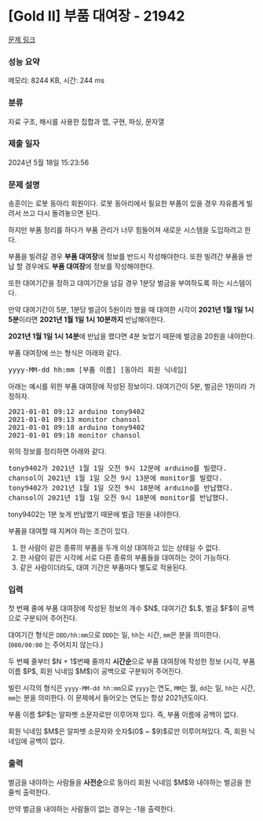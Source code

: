 # [Gold II] 부품 대여장 - 21942 

[문제 링크](https://www.acmicpc.net/problem/21942) 

### 성능 요약

메모리: 8244 KB, 시간: 244 ms

### 분류

자료 구조, 해시를 사용한 집합과 맵, 구현, 파싱, 문자열

### 제출 일자

2024년 5월 18일 15:23:56

### 문제 설명

<p>송훈이는 로봇 동아리 회원이다. 로봇 동아리에서 필요한 부품이 있을 경우 자유롭게 빌려서 쓰고 다시 돌려놓으면 된다.</p>

<p>하지만 부품 정리를 하다가 부품 관리가 너무 힘들어져 새로운 시스템을 도입하려고 한다.</p>

<p>부품을 빌려갈 경우 <strong>부품 대여장</strong>에 정보를 반드시 작성해야한다. 또한 빌려간 부품을 반납 할 경우에도 <strong>부품 대여장</strong>에 정보를 작성해야한다.</p>

<p>또한 대여기간을 정하고 대여기간을 넘길 경우 1분당 벌금을 부여하도록 하는 시스템이다.</p>

<p>만약 대여기간이 5분, 1분당 벌금이 5원이라 했을 때 대여한 시각이 <strong>2021년 1월 1일 1시 5분</strong>이라면 <strong>2021년 1월 1일 1시 10분까지</strong> 반납해야한다.</p>

<p><strong>2021년 1월 1일 1시 14분</strong>에 반납을 했다면 4분 늦었기 때문에 벌금을 20원을 내야한다.</p>

<p>부품 대여장에 쓰는 형식은 아래와 같다.</p>

<pre>yyyy-MM-dd hh:mm [부품 이름] [동아리 회원 닉네임]</pre>

<p>아래는 예시를 위한 부품 대여장에 작성된 정보이다. 대여기간이 5분, 벌금은 1원이라 가정하자.</p>

<pre>2021-01-01 09:12 arduino tony9402
2021-01-01 09:13 monitor chansol
2021-01-01 09:18 arduino tony9402
2021-01-01 09:18 monitor chansol</pre>

<p>위의 정보를 정리하면 아래와 같다.</p>

<pre>tony9402가 2021년 1월 1일 오전 9시 12분에 arduino를 빌렸다.
chansol이 2021년 1월 1일 오전 9시 13분에 monitor를 빌렸다.
tony9402가 2021년 1월 1일 오전 9시 18분에 arduino를 반납했다.
chansol이 2021년 1월 1일 오전 9시 18분에 monitor를 반납했다.</pre>

<p>tony9402는 1분 늦게 반납했기 때문에 벌금 1원을 내야한다.</p>

<p>부품을 대여할 때 지켜야 하는 조건이 있다.</p>

<ol>
	<li>한 사람이 같은 종류의 부품을 두개 이상 대여하고 있는 상태일 수 없다.</li>
	<li>한 사람이 같은 시각에 서로 다른 종류의 부품들을 대여하는 것이 가능하다.</li>
	<li>같은 사람이더라도, 대여 기간은 부품마다 별도로 적용된다.</li>
</ol>

### 입력 

 <p>첫 번째 줄에 부품 대여장에 작성된 정보의 개수 $N$, 대여기간 $L$, 벌금 $F$이 공백으로 구분되어 주어진다.</p>

<p>대여기간 형식은 <code>DDD/hh:mm</code>으로 <code>DDD</code>는 일, <code>hh</code>는 시간, <code>mm</code>은 분을 의미한다. (<code>000/00:00</code> 는 주어지지 않는다.)</p>

<p>두 번째 줄부터 $N + 1$번째 줄까지 <strong>시간순</strong>으로 부품 대여장에 작성한 정보 (시각, 부품 이름 $P$, 회원 닉네임 $M$)이 공백으로 구분되어 주어진다.</p>

<p>빌린 시각의 형식은 <code>yyyy-MM-dd hh:mm</code>으로 <code>yyyy</code>는 연도, <code>MM</code>는 월, <code>dd</code>는 일, <code>hh</code>는 시간, <code>mm</code>는 분을 의미한다. 이 문제에서 들어오는 연도는 항상 2021년도이다.</p>

<p>부품 이름 $P$는 알파벳 소문자로만 이루어져 있다. 즉, 부품 이름에 공백이 없다.</p>

<p>회원 닉네임 $M$은 알파벳 소문자와 숫자$(0$ ~ $9)$로만 이루어져있다. 즉, 회원 닉네임에 공백이 없다.</p>

### 출력 

 <p>벌금을 내야하는 사람들을 <strong>사전순</strong>으로 동아리 회원 닉네임 $M$와 내야하는 벌금을 한 줄씩 출력한다.</p>

<p>만약 벌금을 내야하는 사람들이 없는 경우는 -1을 출력한다.</p>

